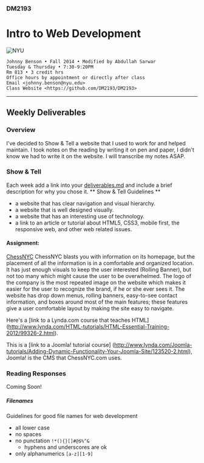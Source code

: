 ### DM2193

# Intro to Web Development

![NYU](http://j-hnnybens-n.com/capture/imami.png)

    Johnny Benson • Fall 2014 • Modified by Abdullah Sarwar 
    Tuesday & Thursday • 7:30-9:20PM
    Rm 813 • 3 credit hrs
    Office hours by appointment or directly after class
    Email <johnny.benson@nyu.edu>
    Class Website <https://github.com/DM2193/DM2193>

---

## Weekly Deliverables

### Overview
I've decided to Show & Tell a website that I used to work for and helped maintain. 
I took notes on the reading by writing it on pen and paper, I didn't know we had to write it on the website. I will transcribe my notes ASAP.

### Show & Tell
Each week add a link into your [deliverables.md](./deliverables.md) and include a brief description for why you chose it.
** Show & Tell Guidelines **
* a website that has clear navigation and visual hierarchy.
* a website that is well designed visually.
* a website that has an interesting use of technology.
* a link to an article or tutorial about HTML5, CSS3, mobile first, the responsive web, and other web related issues.

#### Assignment:
[ChessNYC](http://chessnyc.com/)
ChessNYC blasts you with information on its homepage, but the placement of all the information is in a comfortable and organized location. 
It has just enough visuals to keep the user interested (Rolling Banner), but not too many which might cause the user to be overwhelmed. 
The logo of the company is the most repeated image on the website which makes it easier for the user to recognize the brand, if he or she ever sees it.
The website has drop down menus, rolling banners, easy-to-see contact information, and boxes around most of the main features; these features give a user comfortable layout by making the site easy to navigate. 

Here's a [link to a Lynda.com course that teaches HTML] (http://www.lynda.com/HTML-tutorials/HTML-Essential-Training-2012/99326-2.html).

This is a [link to a Joomla! tutorial course] (http://www.lynda.com/Joomla-tutorials/Adding-Dynamic-Functionality-Your-Joomla-Site/123520-2.html), Joomla! is the CMS that ChessNYC.com uses. 

### Reading Responses
Coming Soon! 

##### <a name="filenames"></a>Filenames
Guidelines for good file names for web development
* all lower case
* no spaces
* no punctation `!*(){}[]#@$%^&`
  * hyphens and underscores are ok
* only alphanumerics `[a-z][1-9]`
